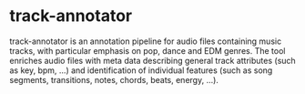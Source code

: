 # track-annotator

track-annotator is an annotation pipeline for audio files containing music tracks, with particular emphasis on pop, dance and EDM genres. The tool enriches audio files with meta data describing general track attributes (such as key, bpm, ...) and identification of individual features (such as song segments, transitions, notes, chords, beats, energy, ...). 
